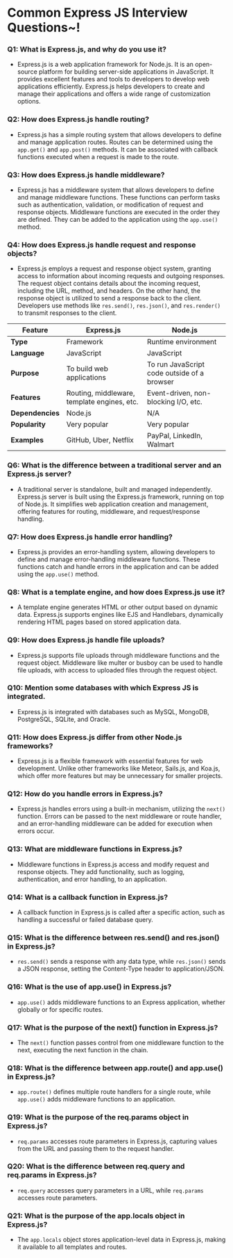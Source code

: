 # Common Express JS Interview Questions~!

### Q1: What is Express.js, and why do you use it?

- Express.js is a web application framework for Node.js. It is an open-source platform for building server-side applications in JavaScript. It provides excellent features and tools to developers to develop web applications efficiently. Express.js helps developers to create and manage their applications and offers a wide range of customization options.

### Q2: How does Express.js handle routing?

- Express.js has a simple routing system that allows developers to define and manage application routes. Routes can be determined using the `app.get()` and `app.post()` methods. It can be associated with callback functions executed when a request is made to the route.

### Q3: How does Express.js handle middleware?

- Express.js has a middleware system that allows developers to define and manage middleware functions. These functions can perform tasks such as authentication, validation, or modification of request and response objects. Middleware functions are executed in the order they are defined. They can be added to the application using the `app.use()` method.

### Q4: How does Express.js handle request and response objects?

- Express.js employs a request and response object system, granting access to information about incoming requests and outgoing responses. The request object contains details about the incoming request, including the URL, method, and headers. On the other hand, the response object is utilized to send a response back to the client. Developers use methods like `res.send()`, `res.json()`, and `res.render()` to transmit responses to the client.

| Feature          | Express.js                                  | Node.js                                     |
| ---------------- | ------------------------------------------- | ------------------------------------------- |
| **Type**         | Framework                                   | Runtime environment                         |
| **Language**     | JavaScript                                  | JavaScript                                  |
| **Purpose**      | To build web applications                   | To run JavaScript code outside of a browser |
| **Features**     | Routing, middleware, template engines, etc. | Event-driven, non-blocking I/O, etc.        |
| **Dependencies** | Node.js                                     | N/A                                         |
| **Popularity**   | Very popular                                | Very popular                                |
| **Examples**     | GitHub, Uber, Netflix                       | PayPal, LinkedIn, Walmart                   |

### Q6: What is the difference between a traditional server and an Express.js server?

- A traditional server is standalone, built and managed independently. Express.js server is built using the Express.js framework, running on top of Node.js. It simplifies web application creation and management, offering features for routing, middleware, and request/response handling.

### Q7: How does Express.js handle error handling?

- Express.js provides an error-handling system, allowing developers to define and manage error-handling middleware functions. These functions catch and handle errors in the application and can be added using the `app.use()` method.

### Q8: What is a template engine, and how does Express.js use it?

- A template engine generates HTML or other output based on dynamic data. Express.js supports engines like EJS and Handlebars, dynamically rendering HTML pages based on stored application data.

### Q9: How does Express.js handle file uploads?

- Express.js supports file uploads through middleware functions and the request object. Middleware like multer or busboy can be used to handle file uploads, with access to uploaded files through the request object.

### Q10: Mention some databases with which Express JS is integrated.

- Express.js is integrated with databases such as MySQL, MongoDB, PostgreSQL, SQLite, and Oracle.

### Q11: How does Express.js differ from other Node.js frameworks?

- Express.js is a flexible framework with essential features for web development. Unlike other frameworks like Meteor, Sails.js, and Koa.js, which offer more features but may be unnecessary for smaller projects.

### Q12: How do you handle errors in Express.js?

- Express.js handles errors using a built-in mechanism, utilizing the `next()` function. Errors can be passed to the next middleware or route handler, and an error-handling middleware can be added for execution when errors occur.

### Q13: What are middleware functions in Express.js?

- Middleware functions in Express.js access and modify request and response objects. They add functionality, such as logging, authentication, and error handling, to an application.

### Q14: What is a callback function in Express.js?

- A callback function in Express.js is called after a specific action, such as handling a successful or failed database query.

### Q15: What is the difference between res.send() and res.json() in Express.js?

- `res.send()` sends a response with any data type, while `res.json()` sends a JSON response, setting the Content-Type header to application/JSON.

### Q16: What is the use of app.use() in Express.js?

- `app.use()` adds middleware functions to an Express application, whether globally or for specific routes.

### Q17: What is the purpose of the next() function in Express.js?

- The `next()` function passes control from one middleware function to the next, executing the next function in the chain.

### Q18: What is the difference between app.route() and app.use() in Express.js?

- `app.route()` defines multiple route handlers for a single route, while `app.use()` adds middleware functions to an application.

### Q19: What is the purpose of the req.params object in Express.js?

- `req.params` accesses route parameters in Express.js, capturing values from the URL and passing them to the request handler.

### Q20: What is the difference between req.query and req.params in Express.js?

- `req.query` accesses query parameters in a URL, while `req.params` accesses route parameters.

### Q21: What is the purpose of the app.locals object in Express.js?

- The `app.locals` object stores application-level data in Express.js, making it available to all templates and routes.
